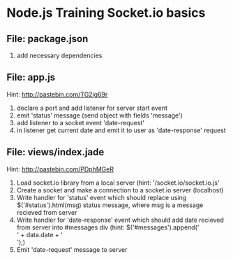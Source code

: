 Node.js Training Socket.io basics
===========================

File: package.json
------------------
1.  add necessary dependencies

File: app.js
------------
Hint: http://pastebin.com/TG2ig69r

1.  declare a port and add listener for server start event
2.  emit 'status' message (send object with fields 'message')
3.  add listener to a socket event 'date-request'
4.  in listener get current date and emit it to user as 'date-response' request


File: views/index.jade
----------------------
Hint: http://pastebin.com/PDphMGeR

1.  Load socket.io library from a local server (hint: '/socket.io/socket.io.js'
2.  Create a socket and make a connection to a socket.io server (localhost)
3.  Write handler for 'status' event which should replace using $('#status').html(msg) status message, where msg is a message recieved from server
4.  Write handler for 'date-response' event which should add date recieved from server into #messages div (hint: $('#messages').append('<div class="line">' + data.date + '</div>');)
5.  Emit 'date-request' message to server
